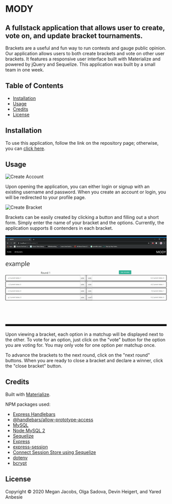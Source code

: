 # MODY

## A fullstack application that allows user to create, vote on, and update bracket tournaments. 

Brackets are a useful and fun way to run contests and gauge public opinion. Our application allows users to both create brackets and vote on other user brackets. It features a responsive user interface built with Materialize and powered by jQuery and Sequelize. This application was built by a small team in one week.

## Table of Contents

* [Installation](#installation)
* [Usage](#usage)
* [Credits](#credits)
* [License](#license)

## Installation

To use this application, follow the link on the repository page; otherwise, you can [click here](https://modybrackets.herokuapp.com/).

## Usage 

![Create Account](assets/createacc.gif)

Upon opening the application, you can either login or signup with an existing username and password. When you create an account or login, you will be redirected to your profile page.

![Create Bracket](assets/createbracket.gif)

Brackets can be easily created by clicking a button and filling out a short form. Simply enter the name of your bracket and the options. Currently, the application supports 8 contenders in each bracket. 

![Vote](assets/vote.gif)

Upon viewing a bracket, each option in a matchup will be displayed next to the other. To vote for an option, just click on the "vote" button for the option you are voting for. You may only vote for one option per matchup once. 

To advance the brackets to the next round, click on the "next round" buttons. When you are ready to close a bracket and declare a winner, click the "close bracket" button.  

## Credits

Built with [Materialize](https://materializecss.com/).

NPM packages used: 
* [Express Handlebars](https://www.npmjs.com/package/express-handlebars)
* [@handlebars/allow-prototype-access](https://www.npmjs.com/package/@handlebars/allow-prototype-access)
* [MySQL](https://www.npmjs.com/package/mysql)
* [Node MySQL 2](https://www.npmjs.com/package/mysql2)
* [Sequelize](https://www.npmjs.com/package/sequelize)
* [Express](https://www.npmjs.com/package/express)
* [express-session](https://www.npmjs.com/package/express-session)
* [Connect Session Store using Sequelize](https://www.npmjs.com/package/connect-session-sequelize)
* [dotenv](https://www.npmjs.com/package/dotenv)
* [bcrypt](https://www.npmjs.com/package/bcrypt)

## License

Copyright © 2020 Megan Jacobs, Olga Sadova, Devin Heigert, and Yared Anbesie